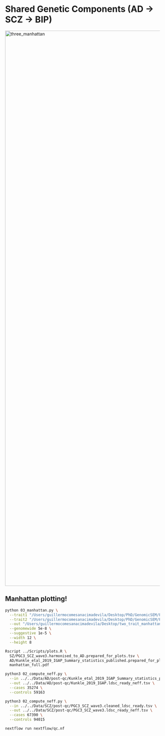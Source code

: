# Shared Genetic Components (AD -> SCZ -> BIP)

<img width="2800" height="1800" alt="three_manhattan" src="https://github.com/user-attachments/assets/d348c3b7-2de3-4f37-be75-2ceb3209ae8a" />

## Manhattan plotting! 

```bash
python 03_manhattan.py \
  --trait1 "/Users/guillermocomesanacimadevila/Desktop/PhD/GenomicSEM/Part1/Data/AD/Kunkle_etal_2019_IGAP_Summary_statistics_published.prepared_for_plots.tsv" \
  --trait2 "/Users/guillermocomesanacimadevila/Desktop/PhD/GenomicSEM/Part1/Data/SZ/PGC3_SCZ_wave3.harmonised_to_AD.prepared_for_plots.tsv" \
  --out "/Users/guillermocomesanacimadevila/Desktop/two_trait_manhattan" \
  --genomewide 5e-8 \
  --suggestive 1e-5 \
  --width 12 \
  --height 8
```

```bash
Rscript ../Scripts/plots.R \
  SZ/PGC3_SCZ_wave3.harmonised_to_AD.prepared_for_plots.tsv \
  AD/Kunkle_etal_2019_IGAP_Summary_statistics_published.prepared_for_plots.tsv \
  manhattan_full.pdf
```

```bash
python3 02_compute_neff.py \
  --in ../../Data/AD/post-qc/Kunkle_etal_2019_IGAP_Summary_statistics_published_ldsc_ready.tsv \
  --out ../../Data/AD/post-qc/Kunkle_2019_IGAP.ldsc_ready_neff.tsv \
  --cases 35274 \
  --controls 59163
```

```bash
python3 02_compute_neff.py \
  --in ../../Data/SCZ/post-qc/PGC3_SCZ_wave3.cleaned_ldsc_ready.tsv \
  --out ../../Data/SCZ/post-qc/PGC3_SCZ_wave3.ldsc_ready_neff.tsv \
  --cases 67390 \
  --controls 94015
```

```bash
nextflow run nextflow/qc.nf 
```
